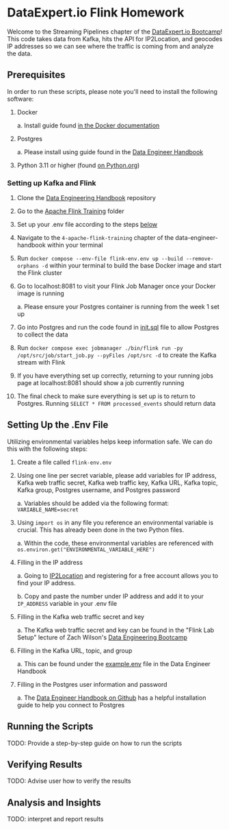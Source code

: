 # DataExpert.io Flink Homework

Welcome to the Streaming Pipelines chapter of the [DataExpert.io Bootcamp](https://www.dataexpert.io/)! This code takes data from Kafka, hits the API for IP2Location, and geocodes IP addresses so we can see where the traffic is coming from and analyze the data.

## Prerequisites

In order to run these scripts, please note you'll need to install the following software:

1. Docker

    a. Install guide found [in the Docker documentation](https://docs.docker.com/engine/install/)

2. Postgres

    a. Please install using guide found in the [Data Engineer Handbook](https://github.com/DataExpert-io/data-engineer-handbook/tree/main/intermediate-bootcamp/materials/1-dimensional-data-modeling)

3. Python 3.11 or higher (found [on Python.org](https://www.python.org/downloads/))

### Setting up Kafka and Flink

1. Clone the [Data Engineering Handbook](https://github.com/DataExpert-io/data-engineer-handbook/tree/main) repository
2. Go to the [Apache Flink Training](https://github.com/DataExpert-io/data-engineer-handbook/tree/main/intermediate-bootcamp/materials/4-apache-flink-training) folder
3. Set up your .env file according to the steps [below](#setting-up-the-env-file)
4. Navigate to the `4-apache-flink-training` chapter of the data-engineer-handbook within your terminal
5. Run `docker compose --env-file flink-env.env up --build --remove-orphans -d` within your terminal to build the base Docker image and start the Flink cluster
6. Go to localhost:8081 to visit your Flink Job Manager once your Docker image is running

   a. Please ensure your Postgres container is running from the week 1 set up  

7. Go into Postgres and run the code found in [init.sql](https://github.com/DataExpert-io/data-engineer-handbook/blob/main/intermediate-bootcamp/materials/4-apache-flink-training/sql/init.sql) file to allow Postgres to collect the data
8. Run `docker compose exec jobmanager ./bin/flink run -py /opt/src/job/start_job.py --pyFiles /opt/src -d` to create the Kafka stream with Flink
9. If you have everything set up correctly, returning to your running jobs page at localhost:8081 should show a job currently running
10. The final check to make sure everything is set up is to return to Postgres. Running `SELECT * FROM processed_events` should return data

## Setting Up the .Env File

Utilizing environmental variables helps keep information safe. We can do this with the following steps:

1. Create a file called `flink-env.env`
2. Using one line per secret variable, please add variables for IP address, Kafka web traffic secret, Kafka web traffic key, Kafka URL, Kafka topic, Kafka group, Postgres username, and Postgres password

   a. Variables should be added via the following format: `VARIABLE_NAME=secret`

3. Using `import os` in any file you reference an environmental variable is crucial. This has already been done in the two Python files.

    a. Within the code, these environmental variables are referenced with `os.environ.get("ENVIRONMENTAL_VARIABLE_HERE")`

4. Filling in the IP address

    a. Going to [IP2Location](https://www.ip2location.com) and registering for a free account allows you to find your IP address.

    b. Copy and paste the number under IP address and add it to your `IP_ADDRESS` variable in your .env file

5. Filling in the Kafka web traffic secret and key

    a. The Kafka web traffic secret and key can be found in the "Flink Lab Setup" lecture of Zach Wilson's [Data Engineering Bootcamp](https://www.dataexpert.io/)

6. Filling in the Kafka URL, topic, and group

    a. This can be found under the [example.env](https://github.com/DataExpert-io/data-engineer-handbook/blob/main/intermediate-bootcamp/materials/4-apache-flink-training/example.env) file in the Data Engineer Handbook

7. Filling in the Postgres user information and password

    a. The [Data Engineer Handbook on Github](https://github.com/DataExpert-io/data-engineer-handbook/tree/main/intermediate-bootcamp/materials/1-dimensional-data-modeling#step-3%EF%B8%8F%E2%83%A3-connect-to-postgresql) has a helpful installation guide to help you connect to Postgres

## Running the Scripts

TODO: Provide a step-by-step guide on how to run the scripts

## Verifying Results

TODO: Advise user how to verify the results

## Analysis and Insights

TODO: interpret and report results
